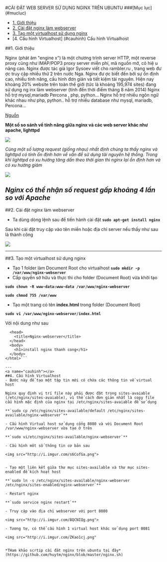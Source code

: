 #CÀI ĐẶT WEB SERVER SỬ DỤNG NGINX TRÊN UBUNTU
<a name=mucluc></a>
###[Mục lục] (#mucluc)
- [1. Giới thiệu](#gioithieu)
- [2. Cài đặt nginx làm webserver](#caidat)
- [3. Tạo một virtualhost sử dụng nginx](#tao)
- [4. Cấu hình Virtualhost] (#cauhinh)
Cấu hình Virtualhost

<a name="gioithieu"></a>
##1. Giới thiệu

Nginx (phát âm "engine x") là một chương trình server HTTP, một reverse proxy cũng như IMAP/POP3 proxy server miễn phí, mã nguồn mở, có hiệ u năng cao. Nginx được tác giả Igor Sysoev viết cho rambler.ru , trang web đư ợc truy cập nhiều thứ 2 trên nước Nga. Nginx đư ợc biết đến bởi sự ổn định cao, nhiều tính năng, cấu hình đơn giản và tiết kiệm tài nguyên. Hiện nay khoảng 20% website trên toàn thế giới (tức là khoảng 195,974 sites) đang sử dụng ng inx làm webserver (tính đến thời điểm tháng 8 năm 2014)
Nginx hỗ trợ mysql,mariadb Percona , php, python… Nginx hỗ trợ nhiều ngôn ngữ khác nhau như php, python.. hỗ trợ nhiều database như mysql, mariadb, Percona...

[Nguồn](http://wiki.nginx.org/Configuration)

**Một số so sánh về tính năng giữa nginx và các web server khác như apache, lighttpd**

<img src="http://imgur.com/CR91N1J.png">

*Cùng một số lượng request (giống nhau) nhất định chúng ta thấy nginx và lighttpd có tính ổn định hơn về vấn đề sử dụng tài nguyên hệ thống. Trong khi lighttpd có xu hướng tăng dần theo thời gian thì nginx lại ổn định hơn và có xu hướng giảm*

<img src="http://i.imgur.com/4KsP6Me.png">

*Nginx có thể nhận số request gấp khoảng 4 lần so với Apache*
---
<a name="caidat"></a>
##2. Cài đặt nginx làm webserver
- Ta dùng dòng lệnh sau để tiến hành cài đặt
**`sudo apt-get install nginx`**

Sau khi cài đặt truy cập vào tên miền hoặc địa chỉ server nếu thấy như sau là thành công

<img src="http://i.imgur.com/ShV3YmL.png">

---
<a name="tao"></a>
##3. Tạo một virtualhost sử dụng nginx
- Tạo 1 folder làm Document Root cho virtualhost
**`sudo mkdir -p /var/www/nginx-webserver`**
- Cấp quyền sở hữu và thực thi cho folder (Document Root) vừa khởi tạo

**`sudo chown -R www-data:www-data /var/www/nginx-webserver`**

**`sudo chmod 755 /var/www`**

- Tạo một trang có tên **index.html** trong folder (Document Root)

**`sudo vi /var/www/nginx-webserver/index.html`**

Với nội dung như sau

```<html>
  <head>
    <title>Nginx-webserver</title>
  </head>
  <body>
    <h1>install nginx thanh cong</h1>
  </body>
</html>```

---
<a name="cauhinh"></a>
##4. Cấu hình Virtualhost
- Bước này để tạo một tập tin mới có chứa các thông tin về virtual host

Nginx quy định vị trí file này phải được đặt trong sites-avaiable (/etc/nginx/sites-avaiable), vì thế cách đơn giản nhất là copy file cấu hình mặc định của nginx tại /etc/nginx/sites-avaiable để sử dụng

**`sudo cp /etc/nginx/sites-available/default /etc/nginx/sites-available/nginx-webserver`**

- Cấu hình Virtual host sử dụng cổng 8080 và với Document Root /var/www/nginx-webserver vừa tạo ở trên

**`sudo vi/etc/nginx/sites-available/nginx-webserver`**

- Cấu hình môt số thông tin cơ bản sau

<img src="http://i.imgur.com/s6CofGa.png">


- Tạo một liên kết giữa thư mục sites-available và thư mục sites-enabled để kích hoạt host

**`sudo ln -s /etc/nginx/sites-available/nginx-webserver /etc/nginx/sites-enabled/nginx-webserver`**

- Restart nginx

**`sudo service nginx restart`**

- Truy cập vào địa chỉ webserver với port 8080

<img src="http://i.imgur.com/8QCNIQg.png">

- Tương tự, có thể cấu hình 1 virtual host khác sử dụng port 8081

<img src="http://i.imgur.com/ZKao1cj.png"


*THam khảo scrtip cài đăt nginx trên ubuntu tại đây*
(https://github.com/huytm/nginx/blob/master/nginx.sh)
